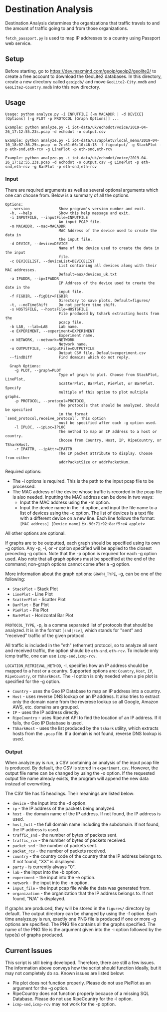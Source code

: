 # Destination Analysis

Destination Analysis determines the organizations that traffic travels to and the amount of traffic going to and from those organizations.

`fetch_passport.py` is used to map IP addresses to a country using Passport web service.

## Setup
Before starting, go to https://dev.maxmind.com/geoip/geoip2/geolite2/ to create a free account to download the GeoLite2 databases. In this directory, create a new directory called `geoipdb/` and move `GeoLite2-City.mmdb` and `GeoLite2-Country.mmdb` into this new directory.

## Usage
```
Usage: python analyze.py -i INPUTFILE {-m MACADDR | -d DEVICE} [Options] [-g PLOT -p PROTOCOL [Graph Options]] ...

Example: python analyze.py -i iot-data/uk/echodot/voice/2019-04-26_17:12:55.23s.pcap -d echodot -o output.csv

Example: python analyze.py -i iot-data/us/appletv/local_menu/2019-04-10_18:07:36.25s.pcap -m 7c:61:66:10:46:18 -f figoutput/ -g StackPlot -p eth-snd,eth-rcv -g LinePlot -p eth-snd,eth-rcv

Example: python analyze.py -i iot-data/uk/echodot/voice/2019-04-26_17:12:55.23s.pcap -d echodot -o output.csv -g LinePlot -p eth-snd,eth-rcv -g BarPlot -p eth-snd,eth-rcv
```
### Input
There are required arguments as well as several optional arguments which one can choose from. Below is a summary of all the options.

```
Options:
  --version             Show program's version number and exit.
  -h, --help            Show this help message and exit.
  -i INPUTFILE, --inputFile=INPUTFILE
                        An input PCAP file.
  -m MACADDR, --mac=MACADDR
                        MAC Address of the device used to create the data in 
                        the input file.
  -d DEVICE, --device=DEVICE
                        Name of the device used to create the data in the input
                        file.
  -c DEVICELIST, --deviceList=DEVICELIST
                        List containing all devices along with their MAC addresses.
                        Default=aux/devices_uk.txt
  -a IPADDR, --ip=IPADDR
                        IP Address of the device used to create the date in the
                        input file.
  -f FIGDIR, --figDir=FIGDIR
                        Directory to save plots. Default=figures/
  -t, --noTimeShift     Do not perform time shift.
  -s HOSTSFILE, --hostsFile=HOSTSFILE
                        File produced by tshark extracting hosts from the
                        pcacp file.
  -b LAB, --lab=LAB     Lab name.
  -e EXPERIMENT, --experiment=EXPERIMENT
                        Experiment name.
  -n NETWORK, --network=NETWORK
                        Network name.
  -o OUTPUTFILE, --outputFile=OUTPUTFILE
                        Output CSV file. Default=experiment.csv
  --findDiff            Find domains which do not reply.

  Graph Options:
    -g PLOT, --graph=PLOT
                        Type of graph to plot. Choose from StackPlot, LinePlot,
                        ScatterPlot, BarPlot, PiePlot, or BarHPlot. Specify
                        multiple of this option to plot multiple graphs.
    -p PROTOCOL, --protocol=PROTOCOL
                        The protocols that should be analyzed. Should be specified
                        in the format `send_protocol,receive_protocol`. This option
                        must be specified after each -g option used.
    -l IPLOC, --ipLoc=IPLOC
                        The method to map an IP address to a host or country.
                        Choose from Country, Host, IP, RipeCountry, or TSharkHost.
    -r IPATTR, --ipAttr=IPATTR
                        The IP packet attribute to display. Choose from either
                        addrPacketSize or addrPacketNum.
```
Required options:
- The -i options is required. This is the path to the input pcap file to be processed.
- The MAC address of the device whose traffic is recorded in the pcap file is also needed. Inputting the MAC address can be done in two ways:
  - Input the MAC address using the -m option.
  - Input the device name in the -d option, and input the file name to a list of devices using the -c option. The list of devices is a text file with a different device on a new line. Each line follows the format: `[MAC address] [Device name]` Ex. `90:71:92:8a:f5:e4 appletv`

All other options are optional.

If graphs are to be outputted, each graph should be specified using its own -g option. Any -p, -l, or -r option specified will be applied to the closest preceding -g option. Note that the -p option is required for each -g option used. Also note that all graph options must be specified at the end of the command; non-graph options cannot come after a -g option.

More information about the graph options:
`GRAPH_TYPE`, -g, can be one of the following:

- `StackPlot` - Stack Plot
- `LinePlot` - Line Plot
- `ScatterPlot` - Scatter Plot
- `BarPlot` - Bar Plot
- `PiePlot` - Pie Plot
- `BarHPlot` - Horizontal Bar Plot

`PROTOCOL_TYPE`, -p, is a comma separated list of protocols that should be analyzed. It is in the format `[snd|rcv]`, which stands for "sent" and "received" traffic of the given protocol.

All traffic is included in the "eth" (ethernet) protocol, so to analyze all sent and received traffic, the option should be `eth-snd,eth-rcv`. To include only icmp traffic, one can use
`icmp-snd,icmp-rcv`.

`LOCATION_RETRIEVAL_METHOD`, -l, specifies how an IP address should be mapped to a host or a country. Supported options are: `Country`, `Host`, `IP`, `RipeCountry`, or `TSharkHost`. The -l option is only needed when a pie plot is specified for the -g option.

- `Country` - uses the Geo IP Database to map an IP address into a country.
- `Host` - uses reverse DNS lookup on an IP address. It also tries to extract only the domain name from the reverese lookup so all Google, Amazon AWS, etc. domains are grouped.
- `IP` - uses the IP address directly.
- `RipeCountry` - uses Ripe.net API to find the location of an IP address. If it fails, the Geo IP Database is used.
- `TSharkHost` - uses the list produced by the `tshark` utility, which extracts hosts from the `.pcap` file. If a domain is not found, reverse DNS lookup is used.

### Output
When analyze.py is run, a CSV containing an analysis of the input pcap file is produced. By default, the CSV is stored in `experiment.csv`. However, the output file name can be changed by using the -o option. If the requested output file name already exists, the program will append the new data instead of overwriting.

The CSV file has 15 headings. Their meanings are listed below:

- `device` - the input into the -d option.
- `ip` - the IP address of the packets being analyzed.
- `host` - the domain name of the IP address. If not found, the IP address is used.
- `host_full` - the full domain name including the subdomain. If not found, the IP address is used.
- `traffic_snd` - the number of bytes of packets sent.
- `traffic_rcv` - the number of bytes of packets received.
- `packet_snd` - the number of packets sent.
- `packet_rcv` - the number of packets received.
- `country` - the country code of the country that the IP address belongs to. If not found, "XX" is displayed.
- `party` - is currently always "0".
- `lab` - the input into the -b option.
- `experiment` - the input into the -e option.
- `network` - the input into the -n option.
- `input_file` - the input pcap file while the data was generated from.
- `organization` - the organization that the IP address belongs to. If not found, "N/A" is displayed.

If graphs are produced, they will be stored in the `figures/` directory by default. The output directory can be changed by using the -f option. Each time analyze.py is run, exactly one PNG file is produced if one or more -g options are specified. The PNG file contains all the graphs specified. The name of the PNG file is the argument given into the -i option followed by the type(s) of graphs produced.

## Current Issues
This script is still being developed. Therefore, there are still a few issues. The information above conveys how the script should function ideally, but it may not completely do so. Known issues are listed below:

- Pie plot does not function properly. Please do not use PiePlot as an argument for the -g option.
- RipeCountry does not function properly because of a missing SQL Database. Please do not use RipeCountry for the -l option.
- `icmp-snd,icmp-rcv` may not work for the -p option.
